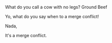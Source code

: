 What do you call a cow with no legs?
Ground Beef

Yo, what do you say when to a merge conflict!

Nada,

It's a merge conflict.

